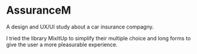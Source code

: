 # AssuranceM
A design and UX/UI study about a car insurance compagny. 


I tried the library MixItUp to simplify their multiple choice and long forms to give the user a more pleasurable experience.
